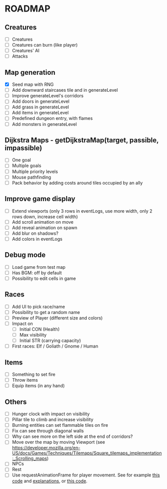 # ROADMAP

## Creatures

- [ ] Creatures
- [ ] Creatures can burn (like player)
- [ ] Creatures' AI
- [ ] Attacks

## Map generation

- [x] Seed map with RNG
- [ ] Add downward staircases tile and in generateLevel
- [ ] Improve generateLevel's corridors
- [ ] Add doors in generateLevel
- [ ] Add grass in generateLevel
- [ ] Add items in generateLevel
- [ ] Predefined dungeon entry, with flames
- [ ] Add monsters in generateLevel

## Dijkstra Maps - getDijkstraMap(target, passible, impassible)

- [ ] One goal
- [ ] Multiple goals
- [ ] Multiple priority levels
- [ ] Mouse pathfinding
- [ ] Pack behavior by adding costs around tiles occupied by an ally

## Improve game display

- [ ] Extend viewports (only 3 rows in eventLogs, use more width, only 2 rows down, increase cell width)
- [ ] Add scroll animation on move
- [ ] Add reveal animation on spawn
- [ ] Add blur on shadows?
- [ ] Add colors in eventLogs

## Debug mode

- [ ] Load game from test map
- [ ] Has BGM: off by default
- [ ] Possibility to edit cells in game

## Races

- [ ] Add UI to pick race/name
- [ ] Possibility to get a random name
- [ ] Preview of Player (different size and colors)
- [ ] Impact on
  - [ ] Initial CON (Health)
  - [ ] Max visibility
  - [ ] Initial STR (carrying capacity)
- [ ] First races: Elf / Goliath / Gnome / Human

## Items

- [ ] Something to set fire
- [ ] Throw items
- [ ] Equip items (in any hand)

## Others

- [ ] Hunger clock with impact on visibility
- [ ] Pillar tile to climb and increase visibility
- [ ] Burning entities can set flammable tiles on fire
- [ ] Fix can see through diagonal walls
- [ ] Why can see more on the left side at the end of corridors?
- [ ] Move over the map by moving Viewport (see https://developer.mozilla.org/en-US/docs/Games/Techniques/Tilemaps/Square_tilemaps_implementation:_Scrolling_maps)
- [ ] NPCs
- [ ] Rest
- [ ] Use requestAnimationFrame for player movement. See for example [this code](https://github.com/KilroggD/rpg-react-redux/blob/master/src/tile-view/GameLoop.js) and [explanations](https://levelup.gitconnected.com/rpg-game-with-react-redux-html5-part-1-build-a-tile-map-9144fd867830), or [this code](https://github.com/ASteinheiser/react-rpg.com/blob/edd9d6f2af131822f97b3b49eb91696ec5e3f497/src/features/player/index.js).
